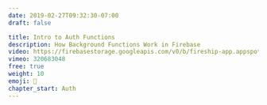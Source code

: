 ```yaml
---
date: 2019-02-27T09:32:30-07:00
draft: false

title: Intro to Auth Functions
description: How Background Functions Work in Firebase
video: https://firebasestorage.googleapis.com/v0/b/fireship-app.appspot.com/o/courses%2Fcloud-functions-master-course%2F3-background-intro.mp4?alt=media&token=92687974-d5a2-4255-9233-b725581c2888
vimeo: 320683048
free: true
weight: 10
emoji: 👯
chapter_start: Auth
---
```

